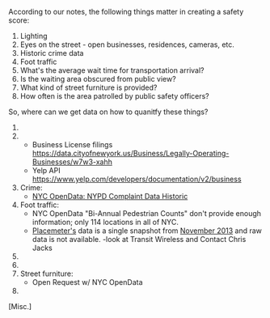 According to our notes, the following things matter in creating a safety score:

1. Lighting
2. Eyes on the street - open businesses, residences, cameras, etc.
3. Historic crime data
4. Foot traffic
5. What's the average wait time for transportation arrival?
6. Is the waiting area obscured from public view?
7. What kind of street furniture is provided?
8. How often is the area patrolled by public safety officers?

So, where can we get data on how to quanitfy these things?

1. 
2.  - Business License filings https://data.cityofnewyork.us/Business/Legally-Operating-Businesses/w7w3-xahh
    - Yelp API https://www.yelp.com/developers/documentation/v2/business
3.  Crime:
    - [NYC OpenData: NYPD Complaint Data Historic](https://data.cityofnewyork.us/Public-Safety/NYPD-Complaint-Data-Historic/qgea-i56i)
4. Foot traffic:
    - NYC OpenData "Bi-Annual Pedestrian Counts" don't provide enough information; only 114 locations in all of NYC.
    - [Placemeter's](https://www.placemeter.com/) data is a single snapshot from [November 2013](http://www.nyc.gov/html/analytics/html/misc/definitions.html) and raw data is not available.
    -look at Transit Wireless and Contact Chris Jacks
5. 
6. 
7. Street furniture:
    - Open Request w/ NYC OpenData
8. 
[Misc.] 
